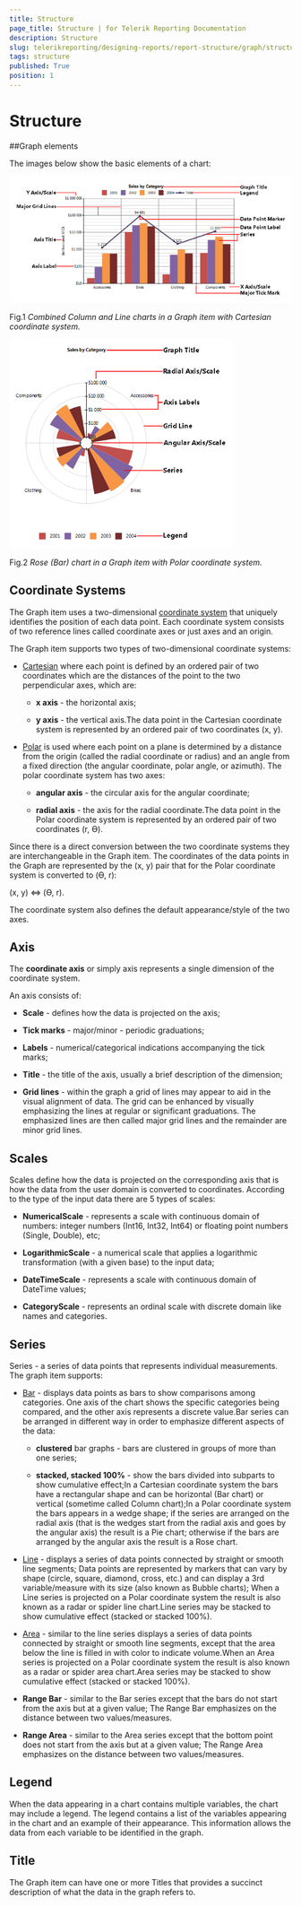 ```yaml
---
title: Structure
page_title: Structure | for Telerik Reporting Documentation
description: Structure
slug: telerikreporting/designing-reports/report-structure/graph/structure
tags: structure
published: True
position: 1
---
```


# Structure



##Graph elements

The images below show the basic elements of a chart:  

  ![Bar Line Chart Structure](images/DataItems/Graph/BarLineChartStructure.png)

Fig.1 *Combined Column and Line charts in a Graph item with Cartesian coordinate system.*  

  ![Rose Chart Structure](images/DataItems/Graph/RoseChartStructure.png)

Fig.2 *Rose (Bar) chart in a Graph item with Polar coordinate system.* 

## Coordinate Systems

The Graph item uses a two-dimensional  [coordinate system](http://en.wikipedia.org/wiki/Coordinate_system)  that uniquely identifies                    the position of each data point. Each coordinate system consists of two reference lines called coordinate axes or just axes and an origin.               

The Graph item supports two types of two-dimensional coordinate systems:

* [Cartesian](http://en.wikipedia.org/wiki/Cartesian_coordinate_system)                          where each point is defined by an ordered pair of two coordinates which are the distances of the                          point to the two perpendicular axes, which are:                     

   + __x axis__ - the horizontal axis;

   + __y axis__ - the vertical axis.The data point in the Cartesian coordinate system is represented by an ordered pair of two coordinates (x, y).

* [Polar](http://en.wikipedia.org/wiki/Polar_coordinate_system)  is used where each point on a                          plane is determined by a distance from the origin (called the radial coordinate or radius) and an angle from a                          fixed direction (the angular coordinate, polar angle, or azimuth). The polar coordinate system has two axes:                     

   + __angular axis__ - the circular axis for the angular coordinate;

   + __radial axis__ - the axis for the radial coordinate.The data point in the Polar coordinate system is represented by an ordered pair of two coordinates (r, ϴ).

Since there is a direct conversion between the two coordinate systems they are interchangeable in the Graph item.                    The coordinates of the data points in the Graph are represented by the (x, y) pair that for the Polar coordinate                    system is converted to (ϴ, r):               

(x, y) ⇔ (ϴ, r).

The coordinate system also defines the default appearance/style of the two axes.

## Axis

The __coordinate axis__ or simply axis represents a single dimension of the coordinate system.

An axis consists of:

* __Scale__ - defines how the data is projected on the axis;

* __Tick marks__ - major/minor - periodic graduations;

* __Labels__ - numerical/categorical indications accompanying the tick marks;

* __Title__ - the title of the axis, usually a brief description of the dimension;

* __Grid lines__ - within the graph a grid of lines may appear to aid in the visual alignment of data.
                      The grid can be enhanced by visually emphasizing the lines at regular or significant graduations.  The emphasized lines are then 
                      called major grid lines and the remainder are minor grid lines.

## Scales

Scales define how the data is projected on the corresponding axis that is how the data from the user domain is converted to coordinates.                According to the type of the input data there are 5 types of scales:           

* __NumericalScale__ - represents a scale with continuous domain of numbers: integer numbers (Int16, Int32, Int64) or floating point numbers (Single, Double), etc;

* __LogarithmicScale__ - a numerical scale that applies a logarithmic transformation (with a given base) to the input data;

* __DateTimeScale__ - represents a scale with continuous domain of DateTime values;

* __CategoryScale__ - represents an ordinal scale with discrete domain like names and categories.

## Series

Series - a series of data points that represents individual measurements. The graph item supports:

* [Bar](http://en.wikipedia.org/wiki/Bar_chart)  - displays data points as bars to show comparisons among categories.                        One axis of the chart shows the specific categories being compared, and the other axis represents a discrete value.Bar series can be arranged in different way in order to emphasize different aspects of the data:

   + __clustered__ bar graphs - bars are clustered in groups of more than one series;

   + __stacked, stacked 100%__ - show the bars divided into subparts to show cumulative effect;In a Cartesian coordinate system the bars have a rectangular shape and can be horizontal (Bar chart) or vertical (sometime called Column chart);In a Polar coordinate system the bars appears in a wedge shape; if the series are arranged on the radial axis (that is the wedges start from the radial axis and goes by the angular axis) the result is a Pie chart; otherwise if the bars are arranged by the angular axis the result is a Rose chart.

* [Line](http://en.wikipedia.org/wiki/Line_chart)  - displays a series of data points connected by straight or                        smooth line segments; Data points are represented by markers that can vary by shape (circle, square, diamond, cross, etc.) and can display                        a 3rd variable/measure with its size (also known as Bubble charts);                 When a Line series is projected on a Polar coordinate system the result is also known as a radar or spider line chart.Line series may be stacked to show cumulative effect (stacked or stacked 100%).

* [Area](http://en.wikipedia.org/wiki/Area_chart)  - similar to the line series displays a series of data points                    connected by straight or smooth line segments, except that the area below the line is filled in with color to indicate volume.When an Area series is projected on a Polar coordinate system the result is also known as a radar or spider area chart.Area series may be stacked to show cumulative effect (stacked or stacked 100%).

* __Range Bar__ - similar to the Bar series except that the bars do not start from the axis but at a given value; The Range Bar emphasizes on the distance between two values/measures.

* __Range Area__ - similar to the Area series except that the bottom point does not start from the axis but at a given value; The Range Area emphasizes on the distance between two values/measures.

## Legend

When the data appearing in a chart contains multiple variables, the chart may include a legend. The legend contains a list of the variables appearing in the chart and an example of their appearance. This information allows the data from each variable to be identified in the graph.

## Title

The Graph item can have one or more Titles that provides a succinct description of what the data in the graph refers to.



